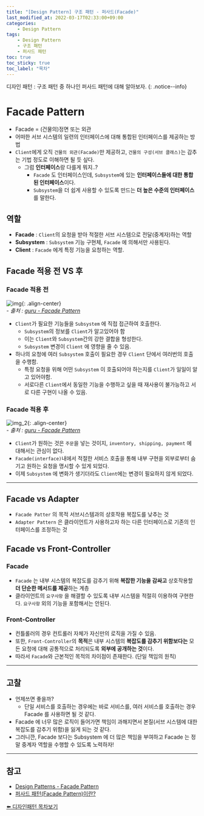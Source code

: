 ```yaml
---
title: "[Design Pattern] 구조 패턴 - 퍼사드(Facade)"
last_modified_at: 2022-03-17T02:33:00+09:00
categories:
    - Design Pattern
tags:
    - Design Pattern
    - 구조 패턴
    - 퍼사드 패턴
toc: true
toc_sticky: true
toc_label: "목차"
---
```


디자인 패턴 : 구조 패턴 중 하나인 퍼사드 패턴에 대해 알아보자.
{: .notice--info}

# Facade Pattern

- Facade = (건물의)정면 또는 외관
- 어떠한 서브 시스템의 일련의 인터페이스에 대해 통합된 인터페이스를 제공하는 방법
- `Client`에게 오직 `건물의 외관(Facade)`만 제공하고, `건물의 구성(서브 클래스)`는 감추는 기법 정도로 이해하면 될 듯 싶다.
    - 그럼 **인터페이스**랑 다를게 뭐지..?
        - `Facade` 도 인터페이스인데, `Subsystem`에 있는 **인터페이스들에 대한 통합된 인터페이스**이다.
        - `Subsystem`을 더 쉽게 사용할 수 있도록 만드는 **더 높은 수준의 인터페이스**를 말한다.

## 역할

- **Facade** : `Client`의 요청을 받아 적절한 서브 시스템으로 전달(중계자)하는 역할
- **Subsystem** : `Subsystem` 기능 구현체, `Facade` 에 의해서만 사용된다.
- **Client** : `Facade` 에게 특정 기능을 요청하는 역할.

## Facade 적용 전 VS 후

### Facade 적용 전

![img](https://user-images.githubusercontent.com/53864640/158665732-80d47de2-3234-4d86-be55-690e5bce55f2.png){: .align-center}
<br>_- 출처 : [guru - Facade Pattern](https://springframework.guru/gang-of-four-design-patterns/facade-pattern)_

- `Client`가 필요한 기능들을 `Subsystem` 에 직접 접근하여 호출한다.
    - `Subsystem`의 정보를 `Client`가 알고있어야 함
    - 이는 `Client`와 `Subsystem`간의 강한 결합을 형성한다.
    - `Subsystem` 변경이 `Client` 에 영향을 줄 수 있음.
- 하나의 요청에 여러 `Subsystem` 호출이 필요한 경우 `Client` 단에서 여러번의 호출을 수행함.
    - 특정 요청을 위해 어떤 `Subsystem` 이 호출되어야 하는지를 `Client`가 일일이 알고 있어야함.
    - 서로다른 `Client`에서 동일한 기능을 수행하고 싶을 때 재사용이 불가능하고 서로 다른 구현이 나올 수 있음.

### Facade 적용 후

![img_2](https://user-images.githubusercontent.com/53864640/158665755-db98bb29-9d6b-497a-95b0-0c309f2411dd.png){: .align-center}
<br>_- 출처 : [guru - Facade Pattern](https://springframework.guru/gang-of-four-design-patterns/facade-pattern)_

- `Client`가 원하는 것은 `주문`을 넣는 것이지, `inventory, shipping, payment` 에 대해서는 관심이 없다.
- `Facade(interface)`내에서 적절한 서비스 호출을 통해 내부 구현을 외부로부터 숨기고 원하는 요청을 명시할 수 있게 되었다.
- 이제 `Subsystem` 에 변화가 생기더라도 `Client`에는 변경이 필요하지 않게 되었다.

---

## Facade vs Adapter

- `Facade Patter` 의 목적 서브시스템과의 상호작용 복잡도를 낮추는 것
- `Adapter Pattern` 은 클라이언트가 사용하고자 하는 다른 인터페이스로 기존의 인터페이스를 조정하는 것

## Facade vs Front-Controller

### Facade

- `Facade` 는 내부 시스템의 복잡도를 감추기 위해 **복잡한 기능을 감싸고** 상호작용할 **더 단순한 메서드를 제공**하는 계층
- 클라이언트의 `요구사항` 을 해결할 수 있도록 내부 시스템을 적절히 이용하여 구현한다. `요구사항` 외의 기능을 포함해서는 안된다.

### Front-Controller

- 컨틀롤러의 경우 컨트롤러 자체가 자신만의 로직을 가질 수 있음.
- 또한, `Front-Controller`의 **목적**은 내부 시스템의 **복잡도를 감추기 위함보다는** 모든 요청에 대해 공통적으로 처리되도록 **외부에 공개하는 것**이다.
- 따라서 `Facade`와 근본적인 목적의 차이점이 존재한다. (단일 책임의 원칙)

--- 

## 고찰

- 언제쓰면 좋을까?
    - 단일 서비스를 호출하는 경우에는 바로 서비스를, 여러 서비스를 호출하는 경우 Facade 를 사용하면 될 것 같다.
- Facade 에 너무 많은 로직이 들어가면 책임이 과해지면서 본질(서브 시스템에 대한 복잡도를 감추기 위함)을 잃게 되는 것 같다.
- 그러니깐, Facade 보다는 Subsystem 에 더 많은 책임을 부여하고 Facade 는 정말 중계자 역할을 수행할 수 있도록 노력하자!

---

## 참고

- [Design Patterns - Facade Pattern](https://www.tutorialspoint.com/design_pattern/facade_pattern.htm)
- [퍼사드 패턴(Facade Pattern)이란?](https://live-everyday.tistory.com/210)

[⬅️ 디자인패턴 목차보기](/design%20pattern/design-pattern-overview/)